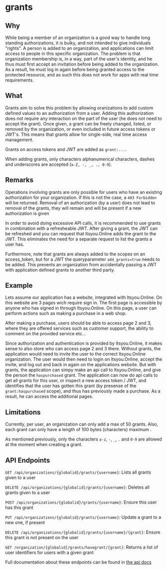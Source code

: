 # grants

## Why

While being a member of an organization is a good way to handle long standing authorizations, it is bulky, and not intended to give individuals "rights". A person is added to an organization, and applications can limit access to people in this specific organization. The problem is that organization membership is, in a way, part of the user's identity, and he thus must first accept an invitation before being added to the organization. As a result, he must log in again before being granted access to the protected resource, and as such this does not work for apps with real time requirements.

## What

Grants aim to solve this problem by allowing oranizations to add custom defined values to an authorization from a user. Adding this authorization does not require any interaction on the part of the user (he does not need to accept the grant). Once given, a grant can be freely changed, listed, or removed by the organization, or even included in future access tokens or JWT's. This means that grants allow for single-side, real time access management.

Grants on access tokens and JWT are added as `grant:...`.

When adding grants, only characters alphanumerical characters, dashes and underscores are accepted (`a-Z, -, _, ., 0-9`).

## Remarks

Operations involving grants are only possible for users who have an existing authorization for your organization. If this is not the case, a `403 Forbidden` will be returned. Removal of an authorization (by a user) does not lead to removal of the grants, they will remain and will be present if a new authorization is given

In order to avoid doing excessive API calls, it is recommended to use grants in combination with a refresheable JWT. After giving a grant, the JWT can be refreshed and you can request that Itsyou.Online adds the grant to the JWT. This eliminates the need for a separate request to list the grants a user has.

Furthermore, note that grants are always added to the scopes on an access_token, but for a JWT the queryparameter `add_grants=true` needs to be added. This prevents an organization from accidentally passing a JWT with application defined grants to another third party.

## Example

Lets assume our application has a website, integrated with Itsyou.Online. On this website are 3 pages wich require sign in. The first page is accessible by anyone who has signed in through Itsyou.Online. On this page, a user can perform actions such as making a purchase in a web shop. 

After making a purchase, users should be able to access page 2 and 3, where they are offered services such as customer support, the ability to comment on the provided service etc...

Since authorization and authentication is provided by Itsyou.Online, it makes sense to also store who can access page 2 and 3 there. Without grants, the application would need to invite the user to the correct Itsyou.Online organization. The user would then need to login on Itsyou.Online, accept the invite, and log out and back in again on the applications website. But with grants, the application can simpy make an api call to Itsyou.Online, and give the person the `haspurchased` grant. The application can now do api calls to get all grants for this user, or inspect a new access token / JWT, and identifies that the user has gotten this grant (by presense of the `grant:haspurchased` scope), and thus has previously made a purchase. As a result, he can access the additional pages.


## Limitations

Currently, per user, an organization can only add a max of 50 grants. Also, each grant can only have a length of 100 bytes (characters) maximum .

As mentioned previously, only the characters `a-z`, `-`, `_`, `.` and `0-9` are allowed at the moment when creating a grant.


## API Endpoints

`GET /api/organizations/{globalid}/grants/{username}`: Lists all grants given to a user

`DELETE /api/organizations/{globalid}/grants/{username}`: Deletes all grants given to a user

`POST /api/organizations/{globalid}/grants/{username}`: Ensure this user has this grant

`PUT /api/organizations/{globalid}/grants/{username}`: Update a grant to a new one, if present

`DELETE /api/organizations/{globalid}/grants/{username}/{grant}`: Ensure this grant is not present on the user

`GET /organization/{globalid}/grants/havegrant/{grant}`: Returns a list of user identifiers for users with a given grant


Full documentation about these endpoints can be found in [the api docs](https://itsyou.online/apidocumentation)



